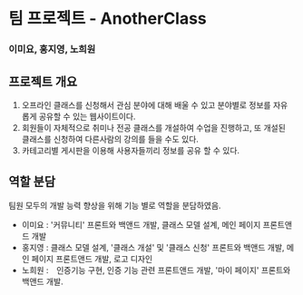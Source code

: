 # 팀 프로젝트 - AnotherClass
### 이미요, 홍지영, 노희원

## 프로젝트 개요
1. 오프라인 클래스를 신청해서 관심 분야에 대해 배울 수 있고 분야별로 정보를 자유롭게 공유할 수 있는 웹사이트이다. 
2. 회원들이 자체적으로 취미나 전공 클래스를 개설하여 수업을 진행하고, 또 개설된 클래스를 신청하여 다른사람의 강의를 들을 수도 있다.
3. 카테고리별 게시판을 이용해 사용자들끼리 정보를 공유 할 수 있다.

## 역할 분담
팀원 모두의 개발 능력 향상을 위해 기능 별로 역할을 분담하였음.
+ 이미요 :  '커뮤니티' 프론트와 백앤드 개발, 클래스 모델 설계, 메인 페이지 프론트앤드 개발
+ 홍지영 :  클래스 모델 설계, '클래스 개설' 및 '클래스 신청' 프론트와 백앤드 개발, 메인 페이지 프론트앤드 개발, 로고 디자인
+ 노희원 :　인증기능 구현, 인증 기능 관련 프론트앤드 개발, '마이 페이지' 프론트와 백앤드 개발.

